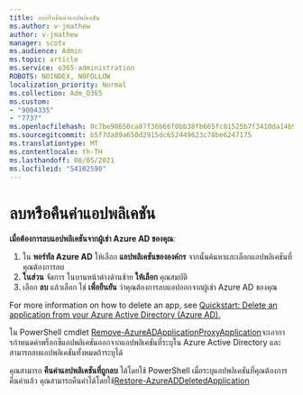 ```yaml
---
title: ลบหรือคืนค่าแอปพลิเคชัน
ms.author: v-jmathew
author: v-jmathew
manager: scotv
ms.audience: Admin
ms.topic: article
ms.service: o365-administration
ROBOTS: NOINDEX, NOFOLLOW
localization_priority: Normal
ms.collection: Adm_O365
ms.custom:
- "9004335"
- "7737"
ms.openlocfilehash: 0c7be98650ca87f36b66f0bb38fb665fc81525b7f3410da14b99fb67468c1e73
ms.sourcegitcommit: b5f7da89a650d2915dc652449623c78be6247175
ms.translationtype: MT
ms.contentlocale: th-TH
ms.lasthandoff: 08/05/2021
ms.locfileid: "54102590"
---
```

# <a name="delete-or-restore-applications"></a>ลบหรือคืนค่าแอปพลิเคชัน

**เมื่อต้องการลบแอปพลิเคชันจากผู้เช่า Azure AD ของคุณ**:

1. ใน **พอร์ทัล Azure AD** ให้เลือก **แอปพลิเคชันขององค์กร** จากนั้นค้นหาและเลือกแอปพลิเคชันที่คุณต้องการลบ
2. **ในส่วน** จัดการ ในบานหน้าต่างด้านซ้าย **ให้เลือก** คุณสมบัติ
3. เลือก **ลบ** แล้วเลือก ใช่ **เพื่อยืนยัน** ว่าคุณต้องการลบแอปออกจากผู้เช่า Azure AD ของคุณ

For more information on how to delete an app, see [Quickstart: Delete an application from your Azure Active Directory (Azure AD).](https://docs.microsoft.com/azure/active-directory/manage-apps/delete-application-portal#delete-an-application-from-your-azure-ad-tenant)

ใน PowerShell cmdlet [Remove-AzureADApplicationProxyApplication](https://docs.microsoft.com/powershell/module/azuread/remove-azureadapplicationproxyapplication)จะเอาการกําหนดค่าพร็อกซีแอปพลิเคชันออกจากแอปพลิเคชันที่ระบุใน Azure Active Directory และสามารถลบแอปพลิเคชันทั้งหมดถ้าระบุได้

คุณสามารถ **คืนค่าแอปพลิเคชันที่ถูกลบ** ได้โดยใช้ PowerShell เมื่อระบุแอปพลิเคชันที่คุณต้องการคืนค่าแล้ว คุณสามารถคืนค่าได้โดยใช้[Restore-AzureADDeletedApplication](https://docs.microsoft.com/powershell/module/azuread/restore-azureaddeletedapplication)
